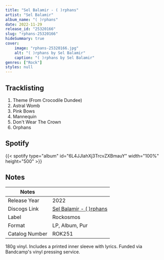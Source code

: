 ```yaml
---
title: "Sel Balamir - ( )rphans"
artist: "Sel Balamir"
album_name: "( )rphans"
date: 2022-11-29
release_id: "25320166"
slug: "rphans-25320166"
hideSummary: true
cover:
    image: "rphans-25320166.jpg"
    alt: "( )rphans by Sel Balamir"
    caption: "( )rphans by Sel Balamir"
genres: ["Rock"]
styles: null
---
```

## Tracklisting
1. Theme (From Crocodile Dundee)
2. Astral Womb
3. Pink Bows
4. Mannequin
5. Don't Wear The Crown
6. Orphans
## Spotify
{{< spotify type="album" id="6L4JJlahXj3TrcvZXBmauY" width="100%" height="500" >}}


## Notes
| Notes          |             |
| ---------------| ----------- |
| Release Year   | 2022 |
| Discogs Link   | [Sel Balamir - ( )rphans](https://www.discogs.com/release/25320166-Sel-Balamir--rphans) |
| Label          | Rockosmos |
| Format         | LP, Album, Pur |
| Catalog Number | ROK251 |

180g vinyl. Includes a printed inner sleeve with lyrics.  Funded via Bandcamp's vinyl pressing service.
